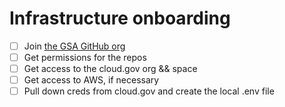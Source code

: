# Infrastructure onboarding

- [ ] Join [the GSA GitHub org](https://github.com/GSA/GitHub-Administration#join-the-gsa-organization)
- [ ] Get permissions for the repos
- [ ] Get access to the cloud.gov org && space
- [ ] Get access to AWS, if necessary
- [ ] Pull down creds from cloud.gov and create the local .env file